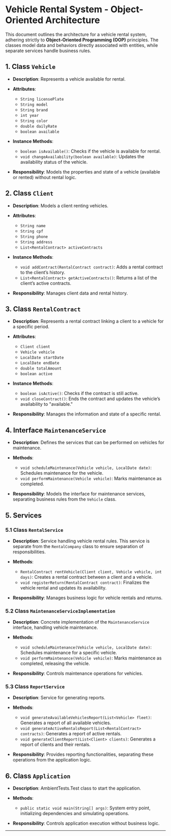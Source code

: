# Vehicle Rental System - Object-Oriented Architecture

This document outlines the architecture for a vehicle rental system, adhering strictly to **Object-Oriented Programming (OOP)** principles. The classes model data and behaviors directly associated with entities, while separate services handle business rules.

## 1. Class `Vehicle`
- **Description**: Represents a vehicle available for rental.
- **Attributes**:
  - `String licensePlate`
  - `String model`
  - `String brand`
  - `int year`
  - `String color`
  - `double dailyRate`
  - `boolean available`

- **Instance Methods**:
  - `boolean isAvailable()`: Checks if the vehicle is available for rental.
  - `void changeAvailability(boolean available)`: Updates the availability status of the vehicle.

- **Responsibility**: Models the properties and state of a vehicle (available or rented) without rental logic.

## 2. Class `Client`
- **Description**: Models a client renting vehicles.
- **Attributes**:
  - `String name`
  - `String cpf`
  - `String phone`
  - `String address`
  - `List<RentalContract> activeContracts`

- **Instance Methods**:
  - `void addContract(RentalContract contract)`: Adds a rental contract to the client’s history.
  - `List<RentalContract> getActiveContracts()`: Returns a list of the client’s active contracts.

- **Responsibility**: Manages client data and rental history.

## 3. Class `RentalContract`
- **Description**: Represents a rental contract linking a client to a vehicle for a specific period.
- **Attributes**:
  - `Client client`
  - `Vehicle vehicle`
  - `LocalDate startDate`
  - `LocalDate endDate`
  - `double totalAmount`
  - `boolean active`

- **Instance Methods**:
  - `boolean isActive()`: Checks if the contract is still active.
  - `void closeContract()`: Ends the contract and updates the vehicle’s availability to "available."

- **Responsibility**: Manages the information and state of a specific rental.

## 4. Interface `MaintenanceService`
- **Description**: Defines the services that can be performed on vehicles for maintenance.

- **Methods**:
  - `void scheduleMaintenance(Vehicle vehicle, LocalDate date)`: Schedules maintenance for the vehicle.
  - `void performMaintenance(Vehicle vehicle)`: Marks maintenance as completed.

- **Responsibility**: Models the interface for maintenance services, separating business rules from the `Vehicle` class.

## 5. **Services**

### 5.1 Class `RentalService`
- **Description**: Service handling vehicle rental rules. This service is separate from the `RentalCompany` class to ensure separation of responsibilities.
- **Methods**:
  - `RentalContract rentVehicle(Client client, Vehicle vehicle, int days)`: Creates a rental contract between a client and a vehicle.
  - `void registerReturn(RentalContract contract)`: Finalizes the vehicle rental and updates its availability.

- **Responsibility**: Manages business logic for vehicle rentals and returns.

### 5.2 Class `MaintenanceServiceImplementation`
- **Description**: Concrete implementation of the `MaintenanceService` interface, handling vehicle maintenance.
- **Methods**:
  - `void scheduleMaintenance(Vehicle vehicle, LocalDate date)`: Schedules maintenance for a specific vehicle.
  - `void performMaintenance(Vehicle vehicle)`: Marks maintenance as completed, releasing the vehicle.

- **Responsibility**: Controls maintenance operations for vehicles.

### 5.3 Class `ReportService`
- **Description**: Service for generating reports.
- **Methods**:
  - `void generateAvailableVehiclesReport(List<Vehicle> fleet)`: Generates a report of all available vehicles.
  - `void generateActiveRentalsReport(List<RentalContract> contracts)`: Generates a report of active rentals.
  - `void generateClientReport(List<Client> clients)`: Generates a report of clients and their rentals.

- **Responsibility**: Provides reporting functionalities, separating these operations from the application logic.

## 6. Class `Application`
- **Description**: AmbientTests.Test class to start the application.
- **Methods**:
  - `public static void main(String[] args)`: System entry point, initializing dependencies and simulating operations.

- **Responsibility**: Controls application execution without business logic.

---
